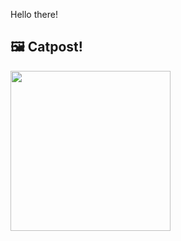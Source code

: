 Hello there!



## 🖼️ Catpost!

<sub>
    <img src="https://cdn2.thecatapi.com/images/d2i.jpg" height="256">
</sub>

